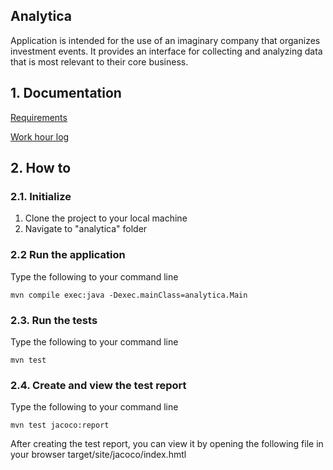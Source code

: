 ## Analytica

Application is intended for the use of an imaginary company that organizes investment events.
It provides an interface for collecting and analyzing data that is most relevant to their core business.

## 1. Documentation

[Requirements](https://github.com/MikaelTornwall/ot-harjoitustyo/tree/master/documentation/requirements.md)

[Work hour log](https://github.com/MikaelTornwall/ot-harjoitustyo/tree/master/documentation/workhours.md)

## 2. How to

### 2.1. Initialize

1. Clone the project to your local machine
2. Navigate to "analytica" folder

### 2.2 Run the application

Type the following to your command line

`mvn compile exec:java -Dexec.mainClass=analytica.Main`

### 2.3. Run the tests

Type the following to your command line

`mvn test`

### 2.4. Create and view the test report

Type the following to your command line

`mvn test jacoco:report`

After creating the test report, you can view it by opening the following file in your browser target/site/jacoco/index.hmtl
